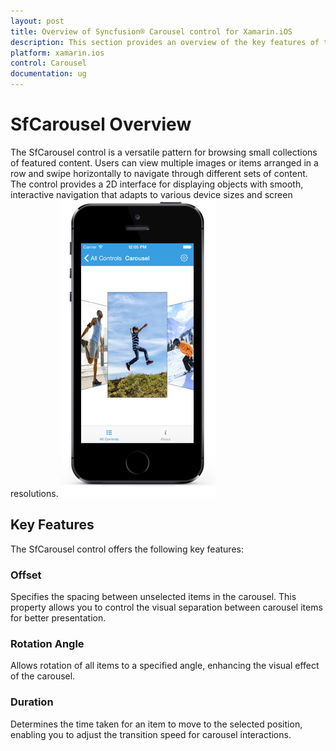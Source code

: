 ```yaml
---
layout: post
title: Overview of Syncfusion® Carousel control for Xamarin.iOS
description: This section provides an overview of the key features of the Syncfusion® Carousel control for Xamarin.iOS
platform: xamarin.ios
control: Carousel
documentation: ug
---
```


# SfCarousel Overview

The SfCarousel control is a versatile pattern for browsing small collections of featured content. Users can view multiple images or items arranged in a row and swipe horizontally to navigate through different sets of content. The control provides a 2D interface for displaying objects with smooth, interactive navigation that adapts to various device sizes and screen resolutions.
![The Carousel](images/carousel.png)

## Key Features

The SfCarousel control offers the following key features:

### Offset
Specifies the spacing between unselected items in the carousel. This property allows you to control the visual separation between carousel items for better presentation.

### Rotation Angle
Allows rotation of all items to a specified angle, enhancing the visual effect of the carousel.

### Duration
Determines the time taken for an item to move to the selected position, enabling you to adjust the transition speed for carousel interactions.
